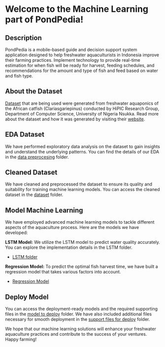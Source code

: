 # Welcome to the Machine Learning part of PondPedia!

## Description
PondPedia is a mobile-based guide and decision support system application designed to help freshwater aquaculturists in Indonesia improve their farming practices. Implement technology to provide real-time estimation for when fish will be ready for harvest, feeding schedules, and recommendations for the amount and type of fish and feed based on water and fish type.

## About the Dataset
[Dataset](https://www.kaggle.com/datasets/ogbuokiriblessing/sensor-based-aquaponics-fish-pond-datasets) that are being used were generated from freshwater aquaponics of the African catfish (Clariasgariepinus) conducted by HiPIC Research Group, Department of Computer Science, University of Nigeria Nsukka. Read more about the dataset and how it was generated by visiting their [website](https://aquaponics.hipiclab.org/the-project/).

## EDA Dataset
We have performed exploratory data analysis on the dataset to gain insights and understand the underlying patterns. You can find the details of our EDA in the [data preprocesing](https://github.com/PondPedia/machine-learning/tree/main/dataset/data_preprocessing) folder.

## Cleaned Dataset
We have cleaned and preprocessed the dataset to ensure its quality and suitability for training machine learning models. You can access the cleaned dataset in the [dataset](https://github.com/PondPedia/machine-learning/tree/main/notebook/dataset) folder.

## Model Machine Learning
We have employed advanced machine learning models to tackle different aspects of the aquaculture process. Here are the models we have developed:

**LSTM Model:** We utilize the LSTM model to predict water quality accurately. You can explore the implementation details in the LSTM folder.
- [LSTM folder](https://github.com/PondPedia/machine-learning/tree/main/notebook/utils)

**Regression Model:** To predict the optimal fish harvest time, we have built a regression model that takes various factors into account.
- [Regression Model]()

## Deploy Model
You can access the deployment-ready models and the required supporting files in the [model to deploy](https://github.com/PondPedia/machine-learning/tree/main/online_prediction/assets) folder. We have also included additional files necessary for smooth deployment in the [support files for deploy](https://github.com/PondPedia/machine-learning/tree/main/online_prediction) folder.

We hope that our machine learning solutions will enhance your freshwater aquaculture practices and contribute to the success of your ventures. Happy farming!
